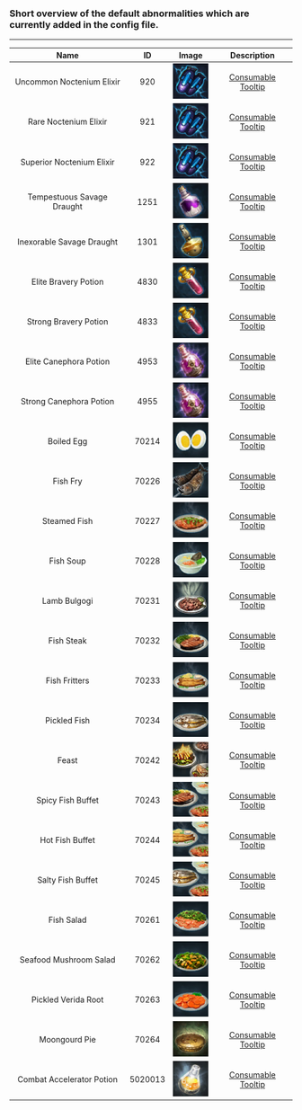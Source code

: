 ### Short overview of the default abnormalities which are currently added in the config file.

---

| Name | ID | Image | Description |
| :---: | :---: | :---: | :---: |
| Uncommon Noctenium Elixir | 920 | ![Image didn't load... try refresh](/Additional-Data/Consumable-Icons/Noctenium_Infusion.png?raw=true) | [Consumable Tooltip](https://teralore.com/us/item/200920/) |
| Rare Noctenium Elixir | 921 | ![Image didn't load... try refresh](/Additional-Data/Consumable-Icons/Noctenium_Infusion.png?raw=true) | [Consumable Tooltip](https://teralore.com/us/item/200921/) |
| Superior Noctenium Elixir | 922 | ![Image didn't load... try refresh](/Additional-Data/Consumable-Icons/Noctenium_Infusion.png?raw=true) | [Consumable Tooltip](https://teralore.com/us/item/200922/) |
| Tempestuous Savage Draught | 1251 | ![Image didn't load... try refresh](/Additional-Data/Consumable-Icons/Tempestuous_Savage_Draught.png?raw=true) | [Consumable Tooltip](https://teralore.com/us/item/150539/) |
| Inexorable Savage Draught | 1301 | ![Image didn't load... try refresh](/Additional-Data/Consumable-Icons/Inexorable_Savage_Draught.png?raw=true) | [Consumable Tooltip](https://teralore.com/us/item/150541/) |
| Elite Bravery Potion | 4830 | ![Image didn't load... try refresh](/Additional-Data/Consumable-Icons/Bravery_Potion.png?raw=true) | [Consumable Tooltip](https://teralore.com/us/item/150542/) |
| Strong Bravery Potion | 4833 | ![Image didn't load... try refresh](/Additional-Data/Consumable-Icons/Bravery_Potion.png?raw=true) | [Consumable Tooltip](https://teralore.com/us/item/150533/) |
| Elite Canephora Potion | 4953 | ![Image didn't load... try refresh](/Additional-Data/Consumable-Icons/Canephora_Potion.png?raw=true) | [Consumable Tooltip](https://teralore.com/us/item/150543/) |
| Strong Canephora Potion | 4955 | ![Image didn't load... try refresh](/Additional-Data/Consumable-Icons/Canephora_Potion.png?raw=true) | [Consumable Tooltip](https://teralore.com/us/item/150535/) |
| Boiled Egg | 70214 | ![Image didn't load... try refresh](/Additional-Data/Consumable-Icons/Boiled_Egg.png?raw=true) | [Consumable Tooltip](https://teralore.com/us/item/206010/) |
| Fish Fry | 70226 | ![Image didn't load... try refresh](/Additional-Data/Consumable-Icons/Fish_Fry.png?raw=true) | [Consumable Tooltip](https://teralore.com/us/item/206011/) |
| Steamed Fish | 70227 | ![Image didn't load... try refresh](/Additional-Data/Consumable-Icons/Steamed_Fish.png?raw=true) | [Consumable Tooltip](https://teralore.com/us/item/206012/) |
| Fish Soup | 70228 | ![Image didn't load... try refresh](/Additional-Data/Consumable-Icons/Fish_Soup.png?raw=true) | [Consumable Tooltip](https://teralore.com/us/item/206013/) |
| Lamb Bulgogi | 70231 | ![Image didn't load... try refresh](/Additional-Data/Consumable-Icons/Lamb_Bulgogi.png?raw=true) | [Consumable Tooltip](https://teralore.com/us/item/71418/) |
| Fish Steak | 70232 | ![Image didn't load... try refresh](/Additional-Data/Consumable-Icons/Fish_Steak.png?raw=true) | [Consumable Tooltip](https://teralore.com/us/item/206014/) |
| Fish Fritters | 70233 | ![Image didn't load... try refresh](/Additional-Data/Consumable-Icons/Fish_Fritters.png?raw=true) | [Consumable Tooltip](https://teralore.com/us/item/206015/) |
| Pickled Fish | 70234 | ![Image didn't load... try refresh](/Additional-Data/Consumable-Icons/Pickled_Fish.png?raw=true) | [Consumable Tooltip](https://teralore.com/us/item/206016/) |
| Feast | 70242 | ![Image didn't load... try refresh](/Additional-Data/Consumable-Icons/Feast.png?raw=true) | [Consumable Tooltip](https://teralore.com/us/item/7218/) |
| Spicy Fish Buffet | 70243 | ![Image didn't load... try refresh](/Additional-Data/Consumable-Icons/Spicy_Fish_Buffet.png?raw=true) | [Consumable Tooltip](https://teralore.com/us/item/206017/) |
| Hot Fish Buffet | 70244 | ![Image didn't load... try refresh](/Additional-Data/Consumable-Icons/Hot_Fish_Buffet.png?raw=true) | [Consumable Tooltip](https://teralore.com/us/item/206018/) |
| Salty Fish Buffet | 70245 | ![Image didn't load... try refresh](/Additional-Data/Consumable-Icons/Salty_Fish_Buffet.png?raw=true) | [Consumable Tooltip](https://teralore.com/us/item/206019/) |
| Fish Salad | 70261 | ![Image didn't load... try refresh](/Additional-Data/Consumable-Icons/Fish_Salad.png?raw=true) | [Consumable Tooltip](https://teralore.com/us/item/206020/) |
| Seafood Mushroom Salad | 70262 | ![Image didn't load... try refresh](/Additional-Data/Consumable-Icons/Seafood_Mushroom_Salad.png?raw=true) | [Consumable Tooltip](https://teralore.com/us/item/206021/) |
| Pickled Verida Root | 70263 | ![Image didn't load... try refresh](/Additional-Data/Consumable-Icons/Pickled_Verida_Root.png?raw=true) | [Consumable Tooltip](https://teralore.com/us/item/206022/) |
| Moongourd Pie | 70264 | ![Image didn't load... try refresh](/Additional-Data/Consumable-Icons/Moongourd_Pie.png?raw=true) | [Consumable Tooltip](https://teralore.com/us/item/206023/) |
| Combat Accelerator Potion | 5020013 | ![Image didn't load... try refresh](/Additional-Data/Consumable-Icons/Combat_Accelerator_Potion.png?raw=true) | [Consumable Tooltip](https://teralore.com/us/item/150940/) |